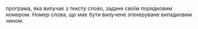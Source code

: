  програма, яка вилучає з тексту слово, задане своїм порядковим номером. Номер слова, що має бути вилучене згенеруване випадковим чином.
